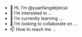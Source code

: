 - 👋 Hi, I’m @yuanfangdejiecai
- 👀 I’m interested in ...
- 🌱 I’m currently learning ...
- 💞️ I’m looking to collaborate on ...
- 📫 How to reach me ...

<!---
yuanfangdejiecai/yuanfangdejiecai is a ✨ special ✨ repository because its `README.md` (this file) appears on your GitHub profile.
You can click the Preview link to take a look at your changes.
--->
